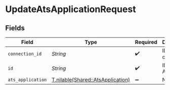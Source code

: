 # UpdateAtsApplicationRequest


## Fields

| Field                                                                      | Type                                                                       | Required                                                                   | Description                                                                |
| -------------------------------------------------------------------------- | -------------------------------------------------------------------------- | -------------------------------------------------------------------------- | -------------------------------------------------------------------------- |
| `connection_id`                                                            | *String*                                                                   | :heavy_check_mark:                                                         | ID of the connection                                                       |
| `id`                                                                       | *String*                                                                   | :heavy_check_mark:                                                         | ID of the Application                                                      |
| `ats_application`                                                          | [T.nilable(Shared::AtsApplication)](../../models/shared/atsapplication.md) | :heavy_minus_sign:                                                         | N/A                                                                        |